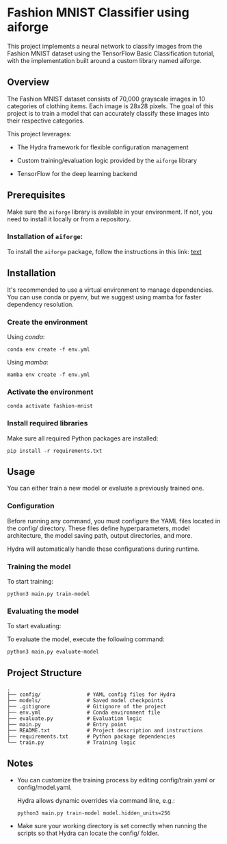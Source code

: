 # Fashion MNIST Classifier using aiforge

This project implements a neural network to classify images from the Fashion MNIST dataset using the TensorFlow Basic Classification tutorial, with the implementation built around a custom library named aiforge.

## Overview 
The Fashion MNIST dataset consists of 70,000 grayscale images in 10 categories of clothing items. Each image is 28x28 pixels. The goal of this project is to train a model that can accurately classify these images into their respective categories.

This project leverages:

* The Hydra framework for flexible configuration management

* Custom training/evaluation logic provided by the `aiforge` library

* TensorFlow for the deep learning backend


## Prerequisites
Make sure the `aiforge` library is available in your environment. If not, you need to install it locally or from a repository.

### Installation of `aiforge`:

To install the `aiforge` package, follow the instructions in this link: [text](https://github.com/carlosky66/aiforge)

## Installation

It's recommended to use a virtual environment to manage dependencies. You can use conda or pyenv, but we suggest using mamba for faster dependency resolution.

### Create the environment

Using *conda*:
```
conda env create -f env.yml
```

Using *mamba*:
```
mamba env create -f env.yml
```

### Activate the environment
```
conda activate fashion-mnist
```

### Install required libraries
Make sure all required Python packages are installed:

```
pip install -r requirements.txt
```


## Usage

You can either train a new model or evaluate a previously trained one.

### Configuration
Before running any command, you must configure the YAML files located in the config/ directory. These files define hyperparameters, model architecture, the model saving path, output directories, and more.

Hydra will automatically handle these configurations during runtime.

### Training the model

To start training:
```
python3 main.py train-model
```
### Evaluating the model

To start evaluating:

To evaluate the model, execute the following command:
```
python3 main.py evaluate-model
```

## Project Structure
```
.
├── config/               # YAML config files for Hydra
├── models/               # Saved model checkpoints
├── .gitignore            # Gitignore of the project
├── env.yml               # Conda environment file
├── evaluate.py           # Evaluation logic
├── main.py               # Entry point
├── README.txt            # Project description and instructions
├── requirements.txt      # Python package dependencies
└── train.py              # Training logic
```

## Notes

* You can customize the training process by editing config/train.yaml or config/model.yaml.

    Hydra allows dynamic overrides via command line, e.g.:
    ```
    python3 main.py train-model model.hidden_units=256
    ```

* Make sure your working directory is set correctly when running the scripts so that Hydra can locate the config/ folder.